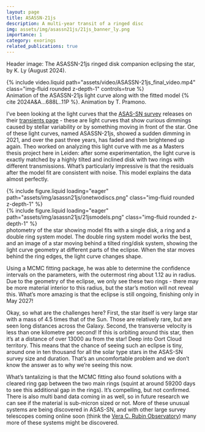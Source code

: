```yaml
---
layout: page
title: ASASSN-21js
description: A multi-year transit of a ringed disc
img: assets/img/asassn21js/21js_banner_ly.png
importance: 1
category: exorings
related_publications: true
---
```


Header image: The ASASSN-21js ringed disk companion eclipsing the star, by K. Ly (August 2024).

<div class="row mt-3">
    <div class="col-sm mt-3 mt-md-0">
        {% include video.liquid path="assets/video/ASASSN-21js_final_video.mp4" class="img-fluid rounded z-depth-1" controls=true %}
    </div>
</div>

<div class="caption">
    Animation of the ASASSN-21js light curve along with the fitted model {% cite 2024A&A...688L..11P %}. Animation by T. Pramono.
</div>

I’ve been looking at the light curves that the [ASAS-SN survey](https://www.astronomy.ohio-state.edu/asassn/index.shtml) releases on their [transients page](https://www.astronomy.ohio-state.edu/asassn/transients.html) - these are light curves that show curious dimmings caused by stellar variability or by something moving in front of the star. One of these light curves, named ASASSN-21js, showed a sudden dimming in 2021, and over the past three years, has faded and then brightened up again. Theo worked on analyzing this light curve with me as a Masters thesis project here in Leiden: after some experimentation, the light curve is exactly matched by a highly tilted and inclined disk with two rings with different transmissions. What’s particularly impressive is that the residuals after the model fit are consistent with noise. This model explains the data almost perfectly.

<div class="row mt-2">
    <div class="col-sm mt-2 mt-md-0">
        {% include figure.liquid loading="eager" path="assets/img/asassn21js/onetwodiscs.png" class="img-fluid rounded z-depth-1" %}
    </div>
    <div class="col-sm mt-2 mt-md-0">
        {% include figure.liquid loading="eager" path="assets/img/asassn21js/21jsmodels.png" class="img-fluid rounded z-depth-1" %}
    </div>
</div>

<div class="caption">
photometry of the star showing model fits with a single disk, a ring and a double ring system model. The double ring system model works the best, and an image of a star moving behind a tilted ring/disk system, showing the light curve geometry at different parts of the eclipse. When the star moves behind the ring edges, the light curve changes shape.
</div>

Using a MCMC fitting package, he was able to determine the confidence intervals on the parameters, with the outermost ring about 1.12 au in radius. Due to the geometry of the eclipse, we only see these two rings - there may be more material interior to this radius, but the star’s motion will not reveal this. What’s more amazing is that the eclipse is still ongoing, finishing only in May 2027!

Okay, so what are the challenges here? First, the star itself is very large star with a mass of 4.5 times that of the Sun. Those are relatively rare, but are seen long distances across the Galaxy. Second, the transverse velocity is less than one kilometre per second! If this is orbiting around this star, then it’s at a distance of over 13000 au from the star! Deep into Oort Cloud territory. This means that the chance of seeing such an eclipse is tiny, around one in ten thousand for all the solar type stars in the ASAS-SN survey size and duration. That’s an uncomfortable problem and we don’t know the answer as to why we’re seeing this now.

What’s tantalizing is that the MCMC fitting also found solutions with a cleared ring gap between the two main rings (squint at around 59200 days to see this additional gap in the rings). It’s compelling, but not confirmed. There is also multi band data coming in as well, so in future research we can see if the material is sub-micron sized or not. More of these unusual systems are being discovered in ASAS-SN, and with other large survey telescopes coming online soon (think the [Vera C. Rubin Observatory](https://rubinobservatory.org/)) many more of these systems might be discovered.

